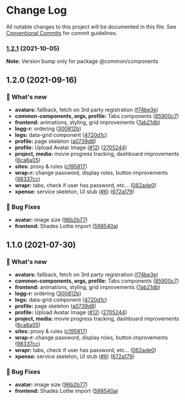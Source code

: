 # Change Log

All notable changes to this project will be documented in this file.
See [Conventional Commits](https://conventionalcommits.org) for commit guidelines.

### [1.2.1](https://github.com/furystack/multiverse/compare/@common/components@1.2.0...@common/components@1.2.1) (2021-10-05)

**Note:** Version bump only for package @common/components






## 1.2.0 (2021-09-16)


### 🚀 What's new

* **avatars:** fallback, fetch on 3rd party registration ([f74be3e](https://github.com/furystack/multiverse/commit/f74be3e57e2dbefef7abd5cb1383d5336a73e652))
* **common-components, orgs, profile:** Tabs components ([85900c7](https://github.com/furystack/multiverse/commit/85900c7f9a5a3520046fa3e7e8c108091fabc5b2))
* **frontend:** animations, styling, grid improvements ([7ab21db](https://github.com/furystack/multiverse/commit/7ab21db79673308c440f1db41d5297f178653a00))
* **logg-r:** ordering ([300812b](https://github.com/furystack/multiverse/commit/300812b9e36dc49799631287a491339b11fe422a))
* **logs:** data-grid component ([4720d1c](https://github.com/furystack/multiverse/commit/4720d1c4bb6f67b48a12a303cc552786bf159187))
* **profile:** page skeleton ([a0739d8](https://github.com/furystack/multiverse/commit/a0739d8224c054aa9168ecb53c7c82a48d5d168b))
* **profile:** Upload Avatar Image ([#12](https://github.com/furystack/multiverse/issues/12)) ([2705244](https://github.com/furystack/multiverse/commit/2705244f3670f46f2529adc61156c8593e14fd6a))
* **project, media:** movie progress tracking, dashboard improvements ([6ca6a05](https://github.com/furystack/multiverse/commit/6ca6a053ff85d653dc7219d1ec0ca08a95a06769))
* **sites:** proxy & rules ([c195817](https://github.com/furystack/multiverse/commit/c19581720f8c411466d9eed564d082fd99516047))
* **wrap-r:** change password, display roles, button improvements ([98337cc](https://github.com/furystack/multiverse/commit/98337cc3d0b79548462c62489a32d748a23e798f))
* **wrapr:** tabs, check if user has password, etc... ([062ade0](https://github.com/furystack/multiverse/commit/062ade099fdb298fa4b7dc8e2f86eef177c2d6f2))
* **xpense:** service skeleton, UI stub ([#6](https://github.com/furystack/multiverse/issues/6)) ([672a179](https://github.com/furystack/multiverse/commit/672a17962a58641713651b0078a9fbcf05efc658))


### 🐛 Bug Fixes

* **avatar:** image size ([96b2b77](https://github.com/furystack/multiverse/commit/96b2b77f4089fb21f9f02694c553546ff2026295))
* **frontend:** Shades Lottie import ([598540a](https://github.com/furystack/multiverse/commit/598540a69abade8608afb0c5be645f6dd00cdbe9))




## 1.1.0 (2021-07-30)


### 🚀 What's new

* **avatars:** fallback, fetch on 3rd party registration ([f74be3e](https://github.com/furystack/multiverse/commit/f74be3e57e2dbefef7abd5cb1383d5336a73e652))
* **common-components, orgs, profile:** Tabs components ([85900c7](https://github.com/furystack/multiverse/commit/85900c7f9a5a3520046fa3e7e8c108091fabc5b2))
* **frontend:** animations, styling, grid improvements ([7ab21db](https://github.com/furystack/multiverse/commit/7ab21db79673308c440f1db41d5297f178653a00))
* **logg-r:** ordering ([300812b](https://github.com/furystack/multiverse/commit/300812b9e36dc49799631287a491339b11fe422a))
* **logs:** data-grid component ([4720d1c](https://github.com/furystack/multiverse/commit/4720d1c4bb6f67b48a12a303cc552786bf159187))
* **profile:** page skeleton ([a0739d8](https://github.com/furystack/multiverse/commit/a0739d8224c054aa9168ecb53c7c82a48d5d168b))
* **profile:** Upload Avatar Image ([#12](https://github.com/furystack/multiverse/issues/12)) ([2705244](https://github.com/furystack/multiverse/commit/2705244f3670f46f2529adc61156c8593e14fd6a))
* **project, media:** movie progress tracking, dashboard improvements ([6ca6a05](https://github.com/furystack/multiverse/commit/6ca6a053ff85d653dc7219d1ec0ca08a95a06769))
* **sites:** proxy & rules ([c195817](https://github.com/furystack/multiverse/commit/c19581720f8c411466d9eed564d082fd99516047))
* **wrap-r:** change password, display roles, button improvements ([98337cc](https://github.com/furystack/multiverse/commit/98337cc3d0b79548462c62489a32d748a23e798f))
* **wrapr:** tabs, check if user has password, etc... ([062ade0](https://github.com/furystack/multiverse/commit/062ade099fdb298fa4b7dc8e2f86eef177c2d6f2))
* **xpense:** service skeleton, UI stub ([#6](https://github.com/furystack/multiverse/issues/6)) ([672a179](https://github.com/furystack/multiverse/commit/672a17962a58641713651b0078a9fbcf05efc658))


### 🐛 Bug Fixes

* **avatar:** image size ([96b2b77](https://github.com/furystack/multiverse/commit/96b2b77f4089fb21f9f02694c553546ff2026295))
* **frontend:** Shades Lottie import ([598540a](https://github.com/furystack/multiverse/commit/598540a69abade8608afb0c5be645f6dd00cdbe9))
